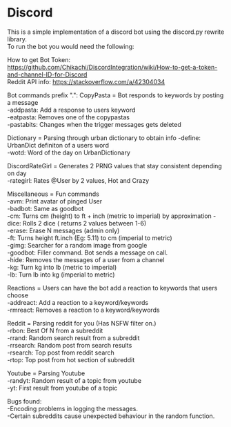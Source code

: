 # Discord   
This is a simple implementation of a discord bot using the discord.py rewrite library.      
To run the bot you would need the following:

How to get Bot Token: https://github.com/Chikachi/DiscordIntegration/wiki/How-to-get-a-token-and-channel-ID-for-Discord       
Reddit API info: https://stackoverflow.com/a/42304034  

Bot commands prefix ".":
CopyPasta = Bot responds to keywords by posting a message    
    -addpasta:  Add a response to users keyword    
    -eatpasta:  Removes one of the copypastas   
    -pastabits: Changes when the trigger messages gets deleted     
              
Dictionary = Parsing through urban dictionary to obtain info 
    -define:    UrbanDict definiton of a users word  
    -wotd:      Word of the day on UrbanDictionary  
    
DiscordRateGirl = Generates 2 PRNG values that stay consistent depending on day   
    -rategirl:  Rates @User by 2 values, Hot and Crazy    
         
Miscellaneous = Fun commands   
    -avm:       Print avatar of pinged User   
    -badbot:    Same as goodbot     
    -cm:        Turns cm (height) to ft + inch (metric to imperial) by approximation 
    -dice:      Rolls 2 dice ( returns 2 values between 1-6)   
    -erase:     Erase N messages (admin only)   
    -ft:        Turns height ft.inch (Eg: 5.11) to cm (imperial to metric)      
    -gimg:      Searcher for a random image from google         
    -goodbot:   Filler command. Bot sends a message on call.      
    -hide:      Removes the messages of a user from a channel      
    -kg:        Turn kg into lb (metric to imperial)        
    -lb:        Turn lb into kg (imperial to metric)   
         
Reactions = Users can have the bot add a reaction to keywords that users choose  
    -addreact:  Add a reaction to a keyword/keywords   
    -rmreact:   Removes a reaction to a keyword/keywords   
        
Reddit = Parsing reddit for you (Has NSFW filter on.)   
    -rbon:      Best Of N from a subreddit   
    -rrand:     Random search result from a subreddit   
    -rrsearch:  Random post from search results      
    -rsearch:   Top post from reddit search      
    -rtop:      Top post from hot section of subreddit   

Youtube = Parsing Youtube         
    -randyt:    Random result of a topic from youtube      
    -yt:        First result from youtube of a topic      
     
Bugs found:     
-Encoding problems in logging the messages.          
-Certain subreddits cause unexpected behaviour in the random function.        
 
